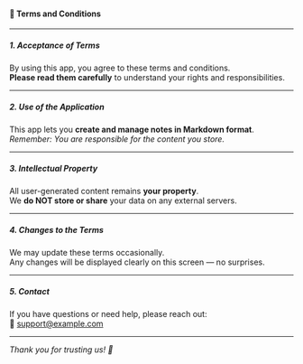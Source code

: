 #### 📜 Terms and Conditions

---

##### 1. Acceptance of Terms
By using this app, you agree to these terms and conditions.  
**Please read them carefully** to understand your rights and responsibilities.

---

##### 2. Use of the Application
This app lets you **create and manage notes in Markdown format**.  
*Remember: You are responsible for the content you store.*

---

##### 3. Intellectual Property
All user-generated content remains **your property**.  
We **do NOT store or share** your data on any external servers.

---

##### 4. Changes to the Terms
We may update these terms occasionally.  
Any changes will be displayed clearly on this screen — no surprises.

---

##### 5. Contact
If you have questions or need help, please reach out:  
📧 [support@example.com](mailto:support@example.com)

---
*Thank you for trusting us! 🙏*
